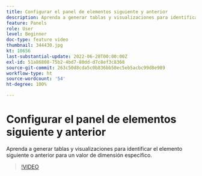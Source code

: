 ```yaml
---
title: Configurar el panel de elementos siguiente y anterior
description: Aprenda a generar tablas y visualizaciones para identificar el elemento siguiente o anterior para un valor de dimensión específico.
feature: Panels
role: User
level: Beginner
doc-type: feature video
thumbnail: 344430.jpg
kt: 10656
last-substantial-update: 2022-06-28T00:00:00Z
exl-id: 51a86808-75b2-4bd7-80dd-d7c8ef3c8368
source-git-commit: 263c50d8cda5c0b836bb50ec5eb5acbc99d8e989
workflow-type: ht
source-wordcount: '54'
ht-degree: 100%

---
```


# Configurar el panel de elementos siguiente y anterior

Aprenda a generar tablas y visualizaciones para identificar el elemento siguiente o anterior para un valor de dimensión específico.

>[!VIDEO](https://video.tv.adobe.com/v/344430/?quality=12&learn=on)
